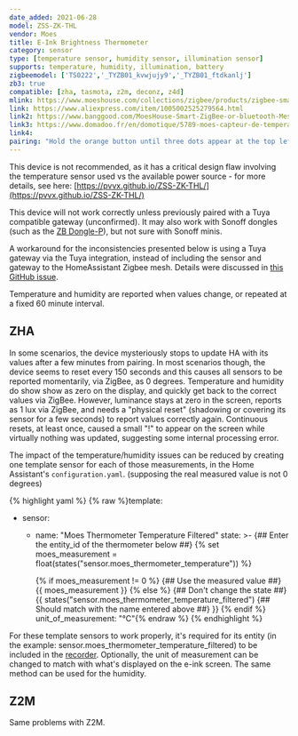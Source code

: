 ```yaml
---
date_added: 2021-06-28
model: ZSS-ZK-THL
vendor: Moes 
title: E-Ink Brightness Thermometer
category: sensor
type: [temperature sensor, humidity sensor, illumination sensor]
supports: temperature, humidity, illumination, battery
zigbeemodel: ['TS0222','_TYZB01_kvwjujy9','_TYZB01_ftdkanlj']
zb3: true
compatible: [zha, tasmota, z2m, deconz, z4d]
mlink: https://www.moeshouse.com/collections/zigbee/products/zigbee-smart-brightness-thermometer-real-time-light-sensitive-temperature-and-humidity-detector
link: https://www.aliexpress.com/item/1005002525279564.html
link2: https://www.banggood.com/MoesHouse-Smart-ZigBee-or-bluetooth-Mesh-Brightness-Thermometer-Light-Temperature-Humidity-Detector-Tuya-Smart-App-Alexa-Control-p-1842856.html
link3: https://www.domadoo.fr/en/domotique/5789-moes-capteur-de-temperature-humidite-et-luminosite-zigbee.html
link4: 
pairing: "Hold the orange button until three dots appear at the top left of the screen."
---
```

This device is not recommended, as it has a critical design flaw involving the temperature sensor used vs the available power source - for more details, see here: [https://pvvx.github.io/ZSS-ZK-THL/](https://pvvx.github.io/ZSS-ZK-THL/)

This device will not work correctly unless previously paired with a Tuya compatible gateway (unconfirmed). It may also work with Sonoff dongles (such as the [ZB Dongle-P](/Sonoff_ZBDongle-P.html)), but not sure with Sonoff minis.

A workaround for the inconsistencies presented below is using a Tuya gateway via the Tuya integration, instead of including the sensor and gateway to the HomeAssistant Zigbee mesh. Details were discussed in [this GitHub issue](https://github.com/zigpy/zha-device-handlers/issues/961).

Temperature and humidity are reported when values change, or repeated at a fixed 60 minute interval.

## ZHA
In some scenarios, the device mysteriously stops to update HA with its values after a few minutes from pairing. In most scenarios though, the device seems to reset every 150 seconds and this causes all sensors to be reported momentarily, via ZigBee, as 0 degrees. Temperature and humidity do show show as zero on the display, and quickly get back to the correct values via ZigBee. However, luminance stays at zero in the screen, reports as 1 lux via ZigBee, and needs a "physical reset" (shadowing or covering its sensor for a few seconds) to report values correctly again. Continuous resets, at least once, caused a small "!" to appear on the screen while virtually nothing was updated, suggesting some internal processing error. 

The impact of the temperature/humidity issues can be reduced by creating one template sensor for each of those measurements, in the Home Assistant's `configuration.yaml`. (supposing the real measured value is not 0 degrees)

{% highlight yaml %}
{% raw %}template:
  - sensor:
      - name: "Moes Thermometer Temperature Filtered" 
        state: >-
          {## Enter the entity_id of the thermometer below ##}
          {% set moes_measurement = float(states("sensor.moes_thermometer_temperature"))  %}   
          
          {% if moes_measurement != 0  %}
            {## Use the measured value ##}
            {{ moes_measurement }}
          {% else %}
            {## Don't change the state ##}
            {{ 
              states("sensor.moes_thermometer_temperature_filtered") {## Should match with the name entered above ##}
            }}
          {% endif %}
        unit_of_measurement: "°C"{% endraw %} 
{% endhighlight %}

For these template sensors to work properly, it's required for its entity (in the example: sensor.moes_thermometer_temperature_filtered) to be included in the [recorder](https://www.home-assistant.io/integrations/recorder/#configure-filter). Optionally, the unit of measurement can be changed to match with what's displayed on the e-ink screen.
The same method can be used for the humidity.

## Z2M
Same problems with Z2M.

